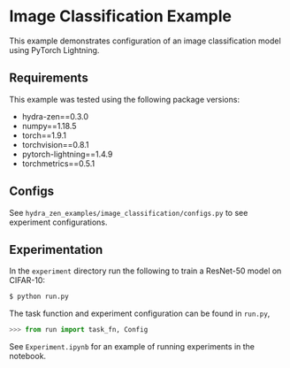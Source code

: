 # Image Classification Example

This example demonstrates configuration of an image classification model using PyTorch Lightning.

## Requirements

This example was tested using the following package versions:

  - hydra-zen==0.3.0
  - numpy==1.18.5
  - torch==1.9.1
  - torchvision==0.8.1
  - pytorch-lightning==1.4.9
  - torchmetrics==0.5.1

## Configs

See `hydra_zen_examples/image_classification/configs.py` to see experiment configurations.

## Experimentation

In the `experiment` directory run the following to train a ResNet-50 model on CIFAR-10:

```bash
$ python run.py
```

The task function and experiment configuration can be found in `run.py`,

```python
>>> from run import task_fn, Config
```

See `Experiment.ipynb` for an example of running experiments in the notebook.
